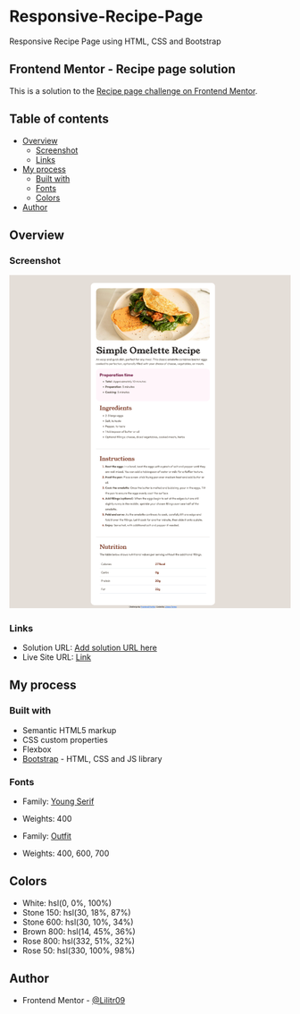 # Responsive-Recipe-Page
Responsive Recipe Page using HTML, CSS and Bootstrap

## Frontend Mentor - Recipe page solution

This is a solution to the [Recipe page challenge on Frontend Mentor](https://www.frontendmentor.io/challenges/recipe-page-KiTsR8QQKm).

## Table of contents

- [Overview](#overview)
  - [Screenshot](#screenshot)
  - [Links](#links)
- [My process](#my-process)
  - [Built with](#built-with)
  - [Fonts](#fonts)
  - [Colors](#colors)
- [Author](#author)


## Overview

### Screenshot

![](./screenshot.png)


### Links

- Solution URL: [Add solution URL here](https://your-solution-url.com)
- Live Site URL: [Link](https://lilitr09.github.io/Responsive-Recipe-Page/)

## My process

### Built with

- Semantic HTML5 markup
- CSS custom properties
- Flexbox
- [Bootstrap](https://getbootstrap.com/) - HTML, CSS and JS library

### Fonts

- Family: [Young Serif](https://fonts.google.com/specimen/Young+Serif)
- Weights: 400

- Family: [Outfit](https://fonts.google.com/specimen/Outfit)
- Weights: 400, 600, 700

## Colors

- White: hsl(0, 0%, 100%)
- Stone 150: hsl(30, 18%, 87%)
- Stone 600: hsl(30, 10%, 34%)
- Brown 800: hsl(14, 45%, 36%)
- Rose 800: hsl(332, 51%, 32%)
- Rose 50: hsl(330, 100%, 98%)


## Author

- Frontend Mentor - [@Lilitr09](https://www.frontendmentor.io/profile/Lilitr09)
